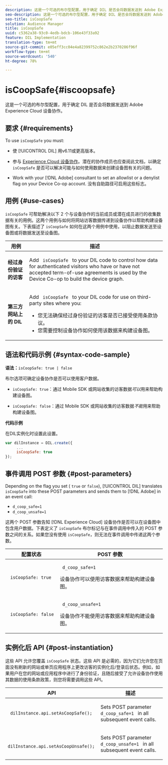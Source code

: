 ```yaml
---
description: 这是一个可选的布尔型配置，用于确定 DIL 是否会将数据发送到 Adobe Experience Cloud 设备协作。
seo-description: 这是一个可选的布尔型配置，用于确定 DIL 是否会将数据发送到 Adobe Experience Cloud 设备协作。
seo-title: isCoopSafe
solution: Audience Manager
title: isCoopSafe
uuid: c5362a38-93c0-4edb-bdcb-106e43f33a92
feature: DIL Implementation
translation-type: tm+mt
source-git-commit: e05eff3cc04e4a82399752c862e2b2370286f96f
workflow-type: tm+mt
source-wordcount: '540'
ht-degree: 78%

---
```



# isCoopSafe{#iscoopsafe}

这是一个可选的布尔型配置，用于确定 DIL 是否会将数据发送到 Adobe Experience Cloud 设备协作。

## 要求 {#requirements}

To use `isCoopSafe` you must:

* 使 [!UICONTROL DIL] 用v6.11或更高版本。
* 参与 [Experience Cloud 设备协作](https://docs.adobe.com/content/help/zh-Hans/device-co-op/using/home.html)。潜在的协作成员也应查阅此文档，以确定 `isCoopSafe` 是否可以解决可能与如何使用数据来创建设备图有关的问题。

* Work with your [!DNL Adobe] consultant to set an allowlist or a denylist flag on your Device Co-op account. 没有自助路径可启用这些标志。

## 用例 {#use-cases}

`isCoopSafe` 可帮助解决以下 2 个与设备协作的当前成员或潜在成员进行的收集数据有关的用例。这两个用例与如何将网站访客数据传递到设备协作以帮助构建设备图有关。下表描述了 `isCoopSafe` 如何在这两个用例中使用，以阻止数据发送至设备图或将数据发送至设备图。

<table id="table_A24C63D2A21F47EDBAC8FA5E7BE888D8"> 
 <thead> 
  <tr> 
   <th colname="col1" class="entry"> 用例 </th> 
   <th colname="col2" class="entry"> 描述 </th> 
  </tr> 
 </thead>
 <tbody> 
  <tr> 
   <td colname="col1"> <p> <b>经过身份验证的访客</b> </p> </td> 
   <td colname="col2"> <p>Add <code> isCoopSafe </code> to your <span class="wintitle"> DIL </span> code to control how data for authenticated visitors who have or have not accepted term-of-use agreements is used by the Device Co-op to build the device graph. </p> </td> 
  </tr> 
  <tr> 
   <td colname="col1"> <p> <b>第三方网站上的 DIL</b> </p> </td> 
   <td colname="col2"> <p>Add <code> isCoopSafe </code> to your <span class="wintitle"> DIL </span> code for use on third-party sites where you: </p> <p> 
     <ul id="ul_C27BB26510314834A2A7CD99D46DA4AC"> 
      <li id="li_4E6AE574F18646F09C0CF4553EEA1A9E">您无法确保经过身份验证的访客是否已接受使用条款协议。 </li> 
      <li id="li_26D0561BF32B4278B0A6B5082C17FED8">您需要控制设备协作如何使用该数据来构建设备图。 </li> 
     </ul> </p> </td> 
  </tr> 
 </tbody> 
</table>

## 语法和代码示例 {#syntax-code-sample}

**语法：**`isCoopSafe: true | false`

布尔选项可确定设备协作是否可以使用客户数据。

* `isCoopSafe: true`：通过 Mobile SDK 或网站收集的访客数据&#x200B;*可以*&#x200B;用来帮助构建设备图。

* `isCoopSafe: false`：通过 Mobile SDK 或网站收集的访客数据&#x200B;*不能*&#x200B;用来帮助构建设备图。

**代码示例**

在DIL实例化时设置此设置。

```js
var dilInstance = DIL.create({ 
     ... 
     isCoopSafe: true 
});
```

## 事件调用 POST 参数 {#post-parameters}

Depending on the flag you set ( `true` or `false`), [!UICONTROL DIL] translates `isCoopSafe` into these POST parameters and sends them to [!DNL Adobe] in an event call:

* `d_coop_safe=1`
* `d_coop_unsafe=1`

这两个 POST 参数告知 [!DNL Experience Cloud] 设备协作是否可以在设备图中包含用户数据。下表定义了 `isCoopSafe` 布尔标记与在事件调用中传入的 POST 参数之间的关系。如果您没有使用 `isCoopSafe`，则无法在事件调用中传递这两个参数。

<table id="table_0A544534CA904F4D9836A34B8C1EACBB"> 
 <thead> 
  <tr> 
   <th colname="col1" class="entry"> 配置状态 </th> 
   <th colname="col2" class="entry"> POST 参数 </th> 
  </tr> 
 </thead>
 <tbody> 
  <tr> 
   <td colname="col1"> <p> <code> isCoopSafe: true </code> </p> </td> 
   <td colname="col2"> <p> <code> d_coop_safe=1 </code> </p> <p>设备协作可以使用访客数据来帮助构建设备图。 </p> </td> 
  </tr> 
  <tr> 
   <td colname="col1"> <p> <code> isCoopSafe: false </code> </p> </td> 
   <td colname="col2"> <p> <code> d_coop_unsafe=1 </code> </p> <p>设备协作不能使用访客数据来帮助构建设备图。 </p> </td> 
  </tr> 
 </tbody> 
</table>

## 实例化后 API {#post-instantiation}

这些 API 允许您覆盖 `isCoopSafe` 状态。这些 API 是必需的，因为它们允许您在页面没有刷新的网站或单页应用程序上更改访客的实例化后/登录后状态。例如，如果用户在您的网站或应用程序中进行了身份验证，且随后接受了允许设备协作使用其数据的使用条款政策，则您将需要调用这些 API。

<table id="table_BAA96B1F82BE48C3A61A1AF1367BA45C"> 
 <thead> 
  <tr> 
   <th colname="col1" class="entry"> API </th> 
   <th colname="col2" class="entry"> 描述 </th> 
  </tr> 
 </thead>
 <tbody> 
  <tr> 
   <td colname="col1"> <p> <code> dilInstance.api.setAsCoopSafe(); </code> </p> </td> 
   <td colname="col2"> <p>Sets POST parameter <code> d_coop_safe=1 </code> in all subsequent event calls. </p> </td> 
  </tr> 
  <tr> 
   <td colname="col1"> <p> <code> dilInstance.api.setAsCoopUnsafe(); </code> </p> </td> 
   <td colname="col2"> <p>Sets POST parameter <code> d_coop_unsafe=1 </code> in all subsequent event calls. </p> </td> 
  </tr> 
 </tbody> 
</table>

<!-- 

Wiki page https://wiki.corp.adobe.com/x/RCfFTg

 -->

